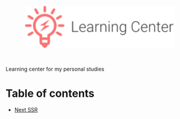 
<p align="center">
  <img width="400" src="./.github/logo.svg" alt="logo">
</p>
<br />

<p>Learning center for my personal studies</p>

# Table of contents
* [Next SSR](./apps/nextssr)